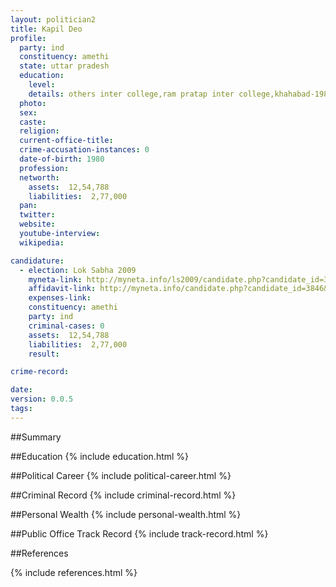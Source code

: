 ```yaml
---
layout: politician2
title: Kapil Deo
profile: 
  party: ind
  constituency: amethi
  state: uttar pradesh
  education: 
    level: 
    details: others inter college,ram pratap inter college,khahabad-1988
  photo: 
  sex: 
  caste: 
  religion: 
  current-office-title: 
  crime-accusation-instances: 0
  date-of-birth: 1980
  profession: 
  networth: 
    assets:  12,54,788
    liabilities:  2,77,000
  pan: 
  twitter: 
  website: 
  youtube-interview: 
  wikipedia: 

candidature: 
  - election: Lok Sabha 2009
    myneta-link: http://myneta.info/ls2009/candidate.php?candidate_id=3846
    affidavit-link: http://myneta.info/candidate.php?candidate_id=3846&scan=original
    expenses-link: 
    constituency: amethi 
    party: ind
    criminal-cases: 0
    assets:  12,54,788
    liabilities:  2,77,000
    result:  

crime-record: 

date: 
version: 0.0.5
tags: 
---
```

##Summary


##Education
{% include education.html %}


##Political Career
{% include political-career.html %}


##Criminal Record
{% include criminal-record.html %}


##Personal Wealth
{% include personal-wealth.html %}


##Public Office Track Record
{% include track-record.html %}


##References


{% include references.html %}